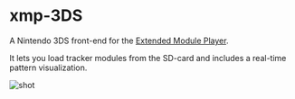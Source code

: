 # xmp-3DS
A Nintendo 3DS front-end for the [Extended Module Player](https://xmp.sourceforge.net/).

It lets you load tracker modules from the SD-card and includes a real-time pattern visualization.

![shot](https://user-images.githubusercontent.com/25061393/220178232-2c9cf0c5-e27e-4484-9df9-0e807300f7ad.png)
